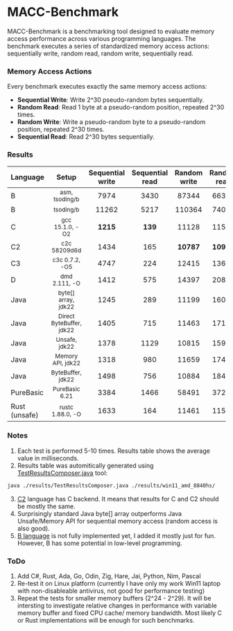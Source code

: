 # MACC-Benchmark

MACC-Benchmark is a benchmarking tool designed to evaluate memory access performance across various programming languages. The benchmark executes a series of standardized memory access actions: sequentially write, random read, random write, sequentially read.

### Memory Access Actions

Every benchmark executes exactly the same memory access actions: 
- **Sequential Write**: Write 2^30 pseudo-random bytes sequentially. 
- **Random Read**: Read 1 byte at a pseudo-random position, repeated 2^30 times.
- **Random Write**: Write a pseudo-random byte to a pseudo-random position, repeated 2^30 times.
- **Sequential Read**: Read 2^30 bytes sequentially.
  
### Results

| Language | Setup | Sequential write | Sequential read | Random write | Random read |
| :--- | :---: | :---: | :---: | :---: | :---: |
| B | <small>asm, tsoding/b</small> |7974 | 3430 | 87344 | 66361 | 
| B | <small>tsoding/b</small> |11262 | 5217 | 110364 | 74002 | 
| C | <small>gcc 15.1.0, -O2</small> |**1215** | **139** | 11128 | 11557 | 
| C2 | <small>c2c 58209d6d</small> |1434 | 165 | **10787** | **10907** | 
| C3 | <small>c3c 0.7.2, -O5</small> |4747 | 224 | 12415 | 13653 | 
| D | <small>dmd 2.111, -O</small> |1412 | 575 | 14397 | 20825 | 
| Java | <small>byte[] array, jdk22</small> |1245 | 289 | 11199 | 16018 | 
| Java | <small>Direct ByteBuffer, jdk22</small> |1405 | 715 | 11463 | 17102 | 
| Java | <small>Unsafe, jdk22</small> |1378 | 1129 | 10815 | 15984 | 
| Java | <small>Memory API, jdk22</small> |1318 | 980 | 11659 | 17414 | 
| Java | <small>ByteBuffer, jdk22</small> |1498 | 756 | 10884 | 18482 | 
| PureBasic | <small>PureBasic 6.21</small> |3384 | 1466 | 58491 | 37273 | 
| Rust (unsafe) | <small>rustc 1.88.0, -O</small> |1633 | 164 | 11461 | 11554 | 

### Notes
1. Each test is performed 5-10 times. Results table shows the average value in milliseconds.
2. Results table was automitically generated using [TestResultsComposer.java](https://github.com/pavel-chumakou/MACC-Benchmark/blob/main/results/TestResultsComposer.java) tool:
```bash
java ./results/TestResultsComposer.java ./results/win11_amd_8840hs/
```
3. [C2](https://github.com/c2lang/c2compiler) language has C backend. It means that results for C and C2 should be mostly the same.
4. Surprisingly standard Java byte[] array outperforms Java Unsafe/Memory API for sequential memory acсess (random access is also good).
5. [B language](https://github.com/tsoding/b) is not fully implemented yet, I added it mostly just for fun. However, B has some potential in low-level programming.
   
### ToDo
1. Add C#, Rust, Ada, Go, Odin, Zig, Hare, Jai, Python, Nim, Pascal
2. Re-test it on Linux platform (currently I have only my work Win11 laptop with non-disableable antivirus, not good for performance testing)
3. Repeat the tests for smaller memory buffers (2^24 - 2^29). It will be intersting to investigate relative changes in performance with variable memory buffer and fixed CPU cache/ memory bandwidth. Most likely C or Rust implementations will be enough for such benchmarks.

